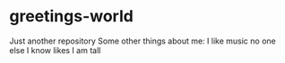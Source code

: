 # greetings-world
Just another repository
Some other things about me:
I like music no one else I know likes
I am tall
